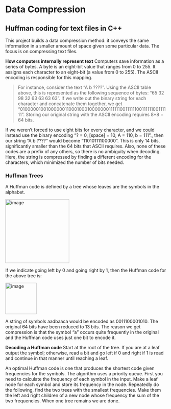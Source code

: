 # Data Compression
## Huffman coding for text files in C++

This project builds a data compression method: it conveys the same information in a smaller amount of space given some particular data. The focus is on compressing text files.

**How computers internally represent text**
Computers save information as a series of bytes. A byte is an eight-bit value that ranges from 0 to 255. It assigns each character to an eight-bit (a value from 0 to 255). The ASCII encoding is responsible for this mapping.
> For instance, consider the text “A b ????”. Using the ASCII table above, this is represented as the following sequence of bytes: “65 32 98 32 63 63 63 63”.
> If we write out the binary string for each character and concatenate them together, we get “0100000100100000011000100010000000111111001111110011111100111111”. Storing our original string with the ASCII encoding requires 8*8 = 64 bits.

If we weren’t forced to use eight bits for every character, and we could instead use the binary encoding “? = 0, [space] = 10, A = 110, b = 111”., then our string “A b ????” would become “11010111100000”. This is only 14 bits, significantly smaller than the 64 bits that ASCII requires. Also, none of these codes are a prefix of any others, so there is no ambiguity when decoding.
Here, the string is compressed by finding a different encoding for the characters, which minimized the number of bits needed.

### Huffman Trees
A Huffman code is defined by a tree whose leaves are the symbols in the alphabet.

<img width="200" alt="image" src="https://github.com/maliha-masud/huffman-coding/assets/121713404/f446cb73-0621-451d-a3c2-314f5c9cf827">

If we indicate going left by 0 and going right by 1, then the Huffman code for the above tree is:

<img width="98" alt="image" src="https://github.com/maliha-masud/huffman-coding/assets/121713404/2aa3b51a-c378-4125-a05f-efad9f8beb6d">

A string of symbols aadbaaca would be encoded as 0011100001010. The original 64 bits have been reduced to 13 bits. The reason we get compression is that the symbol “a” occurs quite frequently in the original and the Huffman code uses just one bit to encode it.

**Decoding a Huffman code**
Start at the root of the tree. If you are at a leaf output the symbol; otherwise, read a bit and go left if 0 and right if 1 is read and continue in that manner until reaching a leaf.

An optimal Huffman code is one that produces the shortest code given frequencies for the symbols. The algorithm uses a priority queue. First you need to calculate the frequency of each symbol in the input. Make a leaf node for each symbol and store its frequency in the node. Repeatedly do the following, find the two trees with the smallest frequencies. Make them the left and right children of a new node whose frequency the sum of the two frequencies. When one tree remains we are done.
